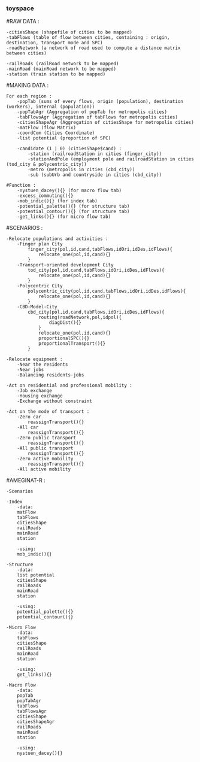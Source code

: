 ### toyspace

#RAW DATA :

	-citiesShape (shapefile of cities to be mapped)
	-tabFlows (table of flow between cities, containing : origin, destination, transport mode and SPC)
	-roadNetwork (a network of road used to compute a distance matrix between cities)

	-railRoads (railRoad network to be mapped)
	-mainRoad (mainRoad network to be mapped)
	-station (train station to be mapped)



#MAKING DATA :

	For each region :
		-popTab (sums of every flows, origin (population), destination (workers), internal (population))
		-popTabAgr (Aggregation of popTab for metropolis cities)
		-tabFlowsAgr (Aggregation of tabFlows for metropolis cities)
		-citiesShapeAgr (Aggregation of citiesShape for metropolis cities)
		-matFlow (flow Matrix)
		-coordCom (Cities Coordinate)
		-list potential (proportion of SPC)
		
		-candidate (1 | 0) (citiesShape$cand) :
			-station (railroadStation in cities (finger_city))
			-stationAndPole (employment pole and railroadStation in cities (tod_city & polycentric_city))
			-metro (metropolis in cities (cbd_city))
			-sub (subUrb and countryside in cities (cbd_city))
	
	#Function : 
		-nystuen_dacey(){} (for macro flow tab)
		-excess_commuting(){}
		-mob_indic(){} (for index tab)
		-potential_palette(){} (for structure tab)
		-potential_contour(){} (for structure tab)
		-get_links(){} (for micro flow tab)
		
		
		
#SCENARIOS :

	-Relocate populations and activities :
		-Finger plan City
			finger_city(pol,id,cand,tabFlows,idOri,idDes,idFlows){
				relocate_one(pol,id,cand){}
			}
		-Transport-oriented development City
			tod_city(pol,id,cand,tabFlows,idOri,idDes,idFlows){
				relocate_one(pol,id,cand){}
			}
		-Polycentric City
			polycentric_city(pol,id,cand,tabFlows,idOri,idDes,idFlows){
				relocate_one(pol,id,cand){}
			}
		-CBD-Model-City
			cbd_city(pol,id,cand,tabFlows,idOri,idDes,idFlows){
				routing(roadNetwork,pol,idpol){
					diagDist(){}
				}
				relocate_one(pol,id,cand){}
				proportionalSPC(){}
				proportionalTransport(){}
			}

	-Relocate equipment :
		-Near the residents
		-Near jobs
		-Balancing residents-jobs

	-Act on residential and professional mobility :
		-Job exchange
		-Housing exchange
		-Exchange without constraint

	-Act on the mode of transport :
		-Zero car
			reassignTransport(){}
		-All car
			reassignTransport(){}
		-Zero public transport
			reassignTransport(){}
		-All public transport
			reassignTransport(){}
		-Zero active mobility
			reassignTransport(){}
		-All active mobility



#AMEGINAT-R :
	
	-Scenarios

	-Index
		-data:
		matFlow
		tabFlows
		citiesShape	
		railRoads
		mainRoad
		station
		
		-using:
		mob_indic(){}	
	
	-Structure
		-data:	
		list potential	
		citiesShape
		railRoads
		mainRoad
		station
		
		-using:
		potential_palette(){}
		potential_contour(){}
	
	-Micro Flow
		-data:
		tabFlows
		citiesShape	
		railRoads
		mainRoad
		station
		
		-using:
		get_links(){}
	
	-Macro Flow
		-data:
		popTab
		popTabAgr
		tabFlows
		tabFlowsAgr
		citiesShape
		citiesShapeAgr	
		railRoads
		mainRoad
		station
		
		-using:
		nystuen_dacey(){}
